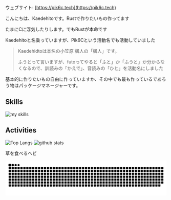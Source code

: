 ウェブサイト: [https://pik6c.tech](https://pik6c.tech)

こんにちは、Kaedehitoです。Rustで作りたいもの作ってます

たまにCに浮気したりします。でもRustが本命です

Kaedehitoと名乗っていますが、Pik6Cという活動名でも活動していました

> Kaedehidtoは本名の小笠原 楓人の「楓人」です。
> 
> ふうとって言いますが、futoってやると「ふと」か「ふうと」か分からなくなるので、訓読みの「かえで」、音読みの「ひと」を活動名にしました

基本的に作りたいもの自由に作っていますか、その中でも最も作っているであろう物はパッケージマネージャーです。



## Skills
<img alt="my skills" src="https://skillicons.dev/icons?theme=dark&perline=7&i=rust,c,go,kotlin,java" />
<br>

## Activities
<div align="left"> 
  <img alt="Top Langs" height="170px" src="https://github-readme-stats.vercel.app/api?username=kaedehito&theme=vue-dark&layout=compact" />
  <img alt="github stats" height="170px" src="https://github-readme-stats.vercel.app/api/top-langs/?username=kaedehito&theme=vue-dark&layout=compact" />
</div>

草を食べるヘビ

<picture>
  <source media="(prefers-color-scheme: dark)" srcset="https://raw.githubusercontent.com/Itsuki0222/Itsuki0222/main/img/snake-dark.svg">
  <source media="(prefers-color-scheme: light)" srcset="https://raw.githubusercontent.com/Itsuki0222/Itsuki0222/main/img/snake.svg">
  <img alt="github contribution grid snake animation" src="https://raw.githubusercontent.com/Itsuki0222/Itsuki0222/main/img/snake.svg">
</picture>
